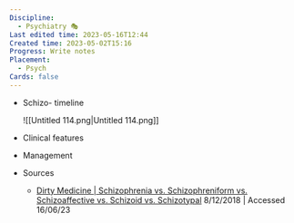 ```yaml
---
Discipline:
  - Psychiatry 🎭
Last edited time: 2023-05-16T12:44
Created time: 2023-05-02T15:16
Progress: Write notes
Placement:
  - Psych
Cards: false
---
```

- Schizo- timeline
    
    ![[Untitled 114.png|Untitled 114.png]]
    
- Clinical features
- Management
- Sources
    
    - [Dirty Medicine | Schizophrenia vs. Schizophreniform vs. Schizoaffective vs. Schizoid vs. Schizotypal](https://www.youtube.com/watch?v=JmiARS9TIj8&list=PL5rTEahBdxV6VebHtDz5tI756eQFWTNsr&index=1) 8/12/2018 | Accessed 16/06/23
